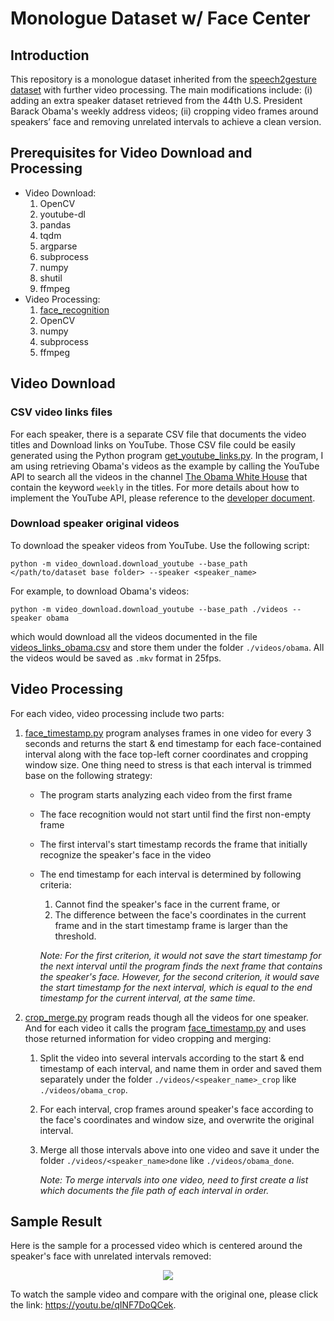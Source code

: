 # Monologue Dataset w/ Face Center

## Introduction
This repository is a monologue dataset inherited from the [speech2gesture dataset](https://github.com/amirbar/speech2gesture/blob/master/data/dataset.md) with further video 
processing. The main modifications include: (i) adding an extra speaker dataset retrieved from the 44th U.S. President Barack Obama's weekly address videos; 
(ii) cropping video frames around speakers’ face and removing unrelated intervals to achieve a clean version.

## Prerequisites for Video Download and Processing
- Video Download:
    1. OpenCV
    2. youtube-dl
    3. pandas
    4. tqdm
    5. argparse
    6. subprocess
    7. numpy
    8. shutil
    9. ffmpeg
- Video Processing:
    1. [face_recognition](https://github.com/ageitgey/face_recognition)
    2. OpenCV
    3. numpy
    4. subprocess
    5. ffmpeg

## Video Download
### CSV video links files
For each speaker, there is a separate CSV file that documents the video titles and Download links on YouTube. Those CSV file could be easily generated using 
the Python program [get_youtube_links.py](./video_download/get_youtube_links.py). In the program, I am using retrieving Obama's videos as the example by calling 
the YouTube API to search all the videos in the channel [The Obama White House](https://www.youtube.com/obamawhitehouse) that contain the keyword `weekly` in the titles. 
For more details about how to implement the YouTube API, please reference to the [developer document](https://developers.google.com/youtube/v3/getting-started).

### Download speaker original videos
To download the speaker videos from YouTube. Use the following script:
```
python -m video_download.download_youtube --base_path </path/to/dataset base folder> --speaker <speaker_name>
```
For example, to download Obama's videos:
```
python -m video_download.download_youtube --base_path ./videos --speaker obama
```
which would download all the videos documented in the file [videos_links_obama.csv](./video_download/videos_links_obama.csv) and store them under the folder `./videos/obama`. 
All the videos would be saved as `.mkv` format in 25fps.

## Video Processing
For each video, video processing include two parts:

1. [face_timestamp.py](./video_processing/face_timestamp.py) program analyses frames in one video for every 3 seconds and returns the start & end timestamp for each 
face-contained interval along with the face top-left corner coordinates and cropping window size. One thing need to stress is that each interval is trimmed base on the following strategy:
    - The program starts analyzing each video from the first frame
    - The face recognition would not start until find the first non-empty frame
    - The first interval's start timestamp records the frame that initially recognize the speaker's face in the video
    - The end timestamp for each interval is determined by following criteria:
        1. Cannot find the speaker's face in the current frame, or
        2. The difference between the face's coordinates in the current frame and in the start timestamp frame is larger than the threshold.
        
        *Note: For the first criterion, it would not save the start timestamp for the next interval until the program finds the next frame that contains the speaker's face. However, for the second criterion, it would save the start timestamp for the next interval, which is equal to the end timestamp for the current interval, at the same time.*

2. [crop_merge.py](video_processing/crop_merge.py) program reads though all the videos for one speaker. And for each video it calls the program [face_timestamp.py](./video_processing/face_timestamp.py) and uses those returned information for video cropping and merging:
    1. Split the video into several intervals according to the start & end timestamp of each interval, and name them in order and saved them separately under the folder `./videos/<speaker_name>_crop` like `./videos/obama_crop`.
    2. For each interval, crop frames around speaker's face according to the face's coordinates and window size, and overwrite the original interval.
    3. Merge all those intervals above into one video and save it under the folder `./videos/<speaker_name>done` like `./videos/obama_done`.

        *Note: To merge intervals into one video, need to first create a list which documents the file path of each interval in order.*


## Sample Result
Here is the sample for a processed video which is centered around the speaker's face with unrelated intervals removed:

<div style="text-align:center"><img src="./sample.gif" /></div>


To watch the sample video and compare with the original one, please click the link: https://youtu.be/qINF7DoQCek.


